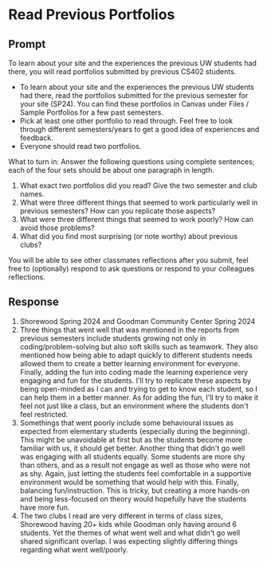 # Read Previous Portfolios

## Prompt

To learn about your site and the experiences the previous UW students had there, you will read portfolios submitted by previous CS402 students.

- To learn about your site and the experiences the previous UW students had there, read the portfolios submitted for the previous semester for your site (SP24). You can find these portfolios in Canvas under Files / Sample Portfolios for a few past semesters.
- Pick at least one other portfolio to read through. Feel free to look through different semesters/years to get a good idea of experiences and feedback.
- Everyone should read two portfolios.

What to turn in: Answer the following questions using complete sentences; each of the four sets should be about one paragraph in length.

1. What exact two portfolios did you read? Give the two semester and club names.
2. What were three different things that seemed to work particularly well in previous semesters?  How can you replicate those aspects?
3. What were three different things that seemed to work poorly?  How can avoid those problems?
4. What did you find most surprising (or note worthy) about previous clubs?

You will be able to see other classmates reflections after you submit, feel free to (optionally) respond to ask questions or respond to your colleagues reflections.

## Response

1. Shorewood Spring 2024 and Goodman Community Center Spring 2024
2. Three things that went well that was mentioned in the reports from previous semesters include students growing not only in coding/problem-solving but also soft skills such as teamwork. They also mentioned how being able to adapt quickly to different students needs allowed them to create a better learning environment for everyone. Finally, adding the fun into coding made the learning experience very engaging and fun for the students. I'll try to replicate these aspects by being open-minded as I can and trying to get to know each student, so I can help them in a better manner. As for adding the fun, I'll try to make it feel not just like a class, but an environment where the students don't feel restricted.
3. Somethings that went poorly include some behavioural issues as expected from elementary students (especially during the beginning). This might be unavoidable at first but as the students become more familiar with us, it should get better. Another thing that didn't go well was engaging with all students equally. Some students are more shy than others, and as a result not engage as well as those who were not as shy. Again, just letting the students feel comfortable in a supportive environment would be something that would help with this. Finally, balancing fun/instruction. This is tricky, but creating a more hands-on and being less-focused on theory would hopefully have the students have more fun.
4. The two clubs I read are very different in terms of class sizes, Shorewood having 20+ kids while Goodman only having around 6 students. Yet the themes of what went well and what didn't go well shared significant overlap. I was expecting slightly differing things regarding what went well/poorly.